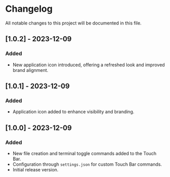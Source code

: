# Changelog

All notable changes to this project will be documented in this file.

## [1.0.2] - 2023-12-09

### Added

- New application icon introduced, offering a refreshed look and improved brand alignment.

## [1.0.1] - 2023-12-09

### Added

- Application icon added to enhance visibility and branding.

## [1.0.0] - 2023-12-09

### Added

- New file creation and terminal toggle commands added to the Touch Bar.
- Configuration through `settings.json` for custom Touch Bar commands.
- Initial release version.
